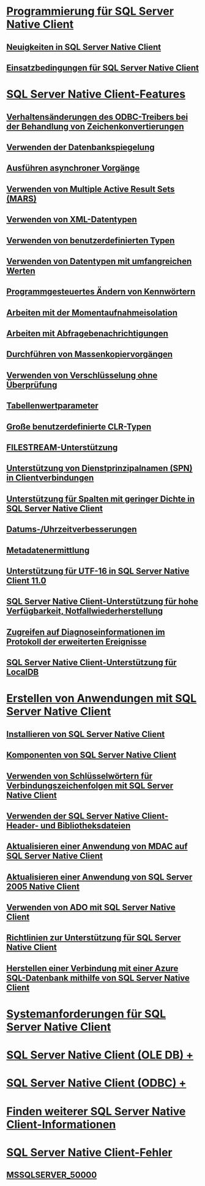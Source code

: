 # [Programmierung für SQL Server Native Client](sql-server-native-client-programming.md)
## [Neuigkeiten in SQL Server Native Client](sql-server-native-client.md)
## [Einsatzbedingungen für SQL Server Native Client](when-to-use-sql-server-native-client.md)
# [SQL Server Native Client-Features](features/sql-server-native-client-features.md)
## [Verhaltensänderungen des ODBC-Treibers bei der Behandlung von Zeichenkonvertierungen](features/odbc-driver-behavior-change-when-handling-character-conversions.md)
## [Verwenden der Datenbankspiegelung](features/using-database-mirroring.md)
## [Ausführen asynchroner Vorgänge](features/performing-asynchronous-operations.md)
## [Verwenden von Multiple Active Result Sets (MARS)](features/using-multiple-active-result-sets-mars.md)
## [Verwenden von XML-Datentypen](features/using-xml-data-types.md)
## [Verwenden von benutzerdefinierten Typen](features/using-user-defined-types.md)
## [Verwenden von Datentypen mit umfangreichen Werten](features/using-large-value-types.md)
## [Programmgesteuertes Ändern von Kennwörtern](features/changing-passwords-programmatically.md)
## [Arbeiten mit der Momentaufnahmeisolation](features/working-with-snapshot-isolation.md)
## [Arbeiten mit Abfragebenachrichtigungen](features/working-with-query-notifications.md)
## [Durchführen von Massenkopiervorgängen](features/performing-bulk-copy-operations.md)
## [Verwenden von Verschlüsselung ohne Überprüfung](features/using-encryption-without-validation.md)
## [Tabellenwertparameter](features/table-valued-parameters-sql-server-native-client.md)
## [Große benutzerdefinierte CLR-Typen](features/large-clr-user-defined-types.md)
## [FILESTREAM-Unterstützung](features/filestream-support.md)
## [Unterstützung von Dienstprinzipalnamen (SPN) in Clientverbindungen](features/service-principal-name-spn-support-in-client-connections.md)
## [Unterstützung für Spalten mit geringer Dichte in SQL Server Native Client](features/sparse-columns-support-in-sql-server-native-client.md)
## [Datums-/Uhrzeitverbesserungen](features/date-and-time-improvements.md)
## [Metadatenermittlung](features/metadata-discovery.md)
## [Unterstützung für UTF-16 in SQL Server Native Client 11.0](features/utf-16-support-in-sql-server-native-client-11-0.md)
## [SQL Server Native Client-Unterstützung für hohe Verfügbarkeit, Notfallwiederherstellung](features/sql-server-native-client-support-for-high-availability-disaster-recovery.md)
## [Zugreifen auf Diagnoseinformationen im Protokoll der erweiterten Ereignisse](features/accessing-diagnostic-information-in-the-extended-events-log.md)
## [SQL Server Native Client-Unterstützung für LocalDB](features/sql-server-native-client-support-for-localdb.md)
# [Erstellen von Anwendungen mit SQL Server Native Client](applications/building-applications-with-sql-server-native-client.md)
## [Installieren von SQL Server Native Client](applications/installing-sql-server-native-client.md)
## [Komponenten von SQL Server Native Client](applications/components-of-sql-server-native-client.md)
## [Verwenden von Schlüsselwörtern für Verbindungszeichenfolgen mit SQL Server Native Client](applications/using-connection-string-keywords-with-sql-server-native-client.md)
## [Verwenden der SQL Server Native Client-Header- und Bibliotheksdateien](applications/using-the-sql-server-native-client-header-and-library-files.md)
## [Aktualisieren einer Anwendung von MDAC auf SQL Server Native Client](applications/updating-an-application-to-sql-server-native-client-from-mdac.md)
## [Aktualisieren einer Anwendung von SQL Server 2005 Native Client](applications/updating-an-application-from-sql-server-2005-native-client.md)
## [Verwenden von ADO mit SQL Server Native Client](applications/using-ado-with-sql-server-native-client.md)
## [Richtlinien zur Unterstützung für SQL Server Native Client](applications/support-policies-for-sql-server-native-client.md)
## [Herstellen einer Verbindung mit einer Azure SQL-Datenbank mithilfe von SQL Server Native Client](applications/connecting-to-a-windows-azure-sql-database-using-sql-server-native-client.md)
# [Systemanforderungen für SQL Server Native Client](system-requirements-for-sql-server-native-client.md)
# [SQL Server Native Client (OLE DB) +](ole-db/sql-server-native-client-ole-db.md)
# [SQL Server Native Client (ODBC) +](odbc/sql-server-native-client-odbc.md)
# [Finden weiterer SQL Server Native Client-Informationen](finding-more-sql-server-native-client-information.md)
# [SQL Server Native Client-Fehler](../../database-engine/dev-guide/sql-server-native-client-errors.md)
## [MSSQLSERVER_50000](../errors-events/sql-server-native-client-error-mssqlserver-50000.md)


